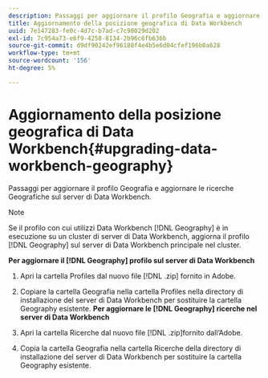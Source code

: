 ```yaml
---
description: Passaggi per aggiornare il profilo Geografia e aggiornare le ricerche Geografiche sul server di Data Workbench.
title: Aggiornamento della posizione geografica di Data Workbench
uuid: 7e147283-fe0c-4d7c-b7ad-c7c98029d202
exl-id: 7c954a73-e6f9-4258-8134-2b96c6fb636b
source-git-commit: d9df90242ef96188f4e4b5e6d04cfef196b0a628
workflow-type: tm+mt
source-wordcount: '156'
ht-degree: 5%

---
```


# Aggiornamento della posizione geografica di Data Workbench{#upgrading-data-workbench-geography}

Passaggi per aggiornare il profilo Geografia e aggiornare le ricerche Geografiche sul server di Data Workbench.

>[!NOTE]
>
>Se il profilo con cui utilizzi Data Workbench [!DNL Geography] è in esecuzione su un cluster di server di Data Workbench, aggiorna il profilo [!DNL Geography] sul server di Data Workbench principale nel cluster.

**Per aggiornare il  [!DNL Geography] profilo sul server di Data Workbench**

1. Apri la cartella Profiles dal nuovo file [!DNL .zip] fornito in Adobe.
1. Copiare la cartella Geografia nella cartella Profiles nella directory di installazione del server di Data Workbench per sostituire la cartella Geography esistente.
   **Per aggiornare le  [!DNL Geography] ricerche nel server di Data Workbench**

1. Apri la cartella Ricerche dal nuovo file [!DNL .zip]fornito dall’Adobe.
1. Copia la cartella Geografia nella cartella Ricerche della directory di installazione del server di Data Workbench per sostituire la cartella Geography esistente.
